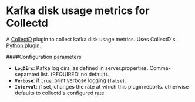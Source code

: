 # Kafka disk usage metrics for Collectd

A [CollectD](http://collectd.org) plugin to collect kafka disk usage metrics. Uses CollectD's [Python plugin](http://collectd.org/documentation/manpages/collectd-python.5.shtml).

####Configuration parameters
- **`LogDirs`**: Kafka log dirs, as defined in server.properties. Comma-separated list. (REQUIRED: no default).
- **`Verbose`**: if `true`, print verbose logging (`false`).
- **`Interval`**: if set, changes the rate at which this plugin reports. otherwise defaults to collectd's configured rate
